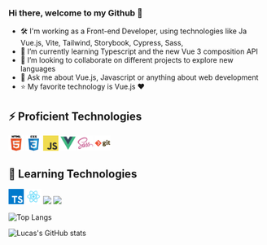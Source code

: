 ### Hi there, welcome to my Github 👋

- 🛠 I'm working as a Front-end Developer, using technologies like Ja Vue.js, Vite, Tailwind, Storybook, Cypress, Sass,  
- 🌱 I’m currently learning Typescript and the new Vue 3 composition API
- 👯 I’m looking to collaborate on different projects to explore new languages
- 💬 Ask me about Vue.js, Javascript or anything about web development
- ⭐ My favorite technology is Vue.js ❤️

## ⚡ Proficient Technologies

<code><img height="30" src="https://raw.githubusercontent.com/github/explore/80688e429a7d4ef2fca1e82350fe8e3517d3494d/topics/html/html.png"></code>
<code><img height="30" src="https://raw.githubusercontent.com/github/explore/80688e429a7d4ef2fca1e82350fe8e3517d3494d/topics/css/css.png"></code>
<code><img height="30" src="https://raw.githubusercontent.com/github/explore/80688e429a7d4ef2fca1e82350fe8e3517d3494d/topics/javascript/javascript.png"></code>
<code><img height="30" src="https://raw.githubusercontent.com/github/explore/80688e429a7d4ef2fca1e82350fe8e3517d3494d/topics/vue/vue.png"></code>
<code><img height="30" src="https://raw.githubusercontent.com/github/explore/80688e429a7d4ef2fca1e82350fe8e3517d3494d/topics/sass/sass.png"></code>
<code><img height="30" src="https://raw.githubusercontent.com/github/explore/80688e429a7d4ef2fca1e82350fe8e3517d3494d/topics/git/git.png"></code>

## 📘 Learning Technologies

<code><img height="30" src="https://raw.githubusercontent.com/github/explore/80688e429a7d4ef2fca1e82350fe8e3517d3494d/topics/typescript/typescript.png"></code>
<code><img height="30" src="https://raw.githubusercontent.com/github/explore/80688e429a7d4ef2fca1e82350fe8e3517d3494d/topics/react/react.png"></code>
<code><img height="30" src="https://camo.githubusercontent.com/f21f1fa29dfe5e1d0772b0efe2f43eca2f6dc14f2fede8d9cbef4a3a8210c91d/68747470733a2f2f6173736574732e76657263656c2e636f6d2f696d6167652f75706c6f61642f76313636323133303535392f6e6578746a732f49636f6e5f6c696768745f6261636b67726f756e642e706e67"></code>
<code><img height="30" src="https://avatars.githubusercontent.com/u/79226042?s=200&v=4"></code>

![Top Langs](https://github-readme-stats.vercel.app/api/top-langs/?username=Lucasali&hide=TeX&layout=compact&theme=tokyonight)

![Lucas's GitHub stats](https://github-readme-stats.vercel.app/api?username=Lucasali&theme=tokyonight&show_icons=true&count_private=true)


